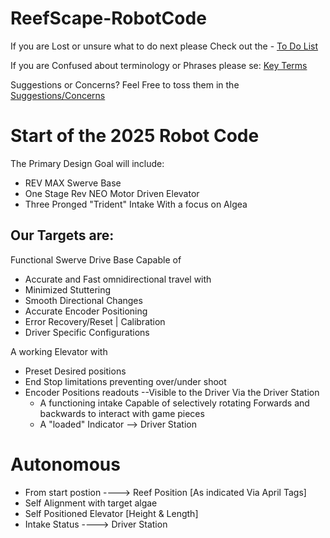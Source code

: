 ﻿# ReefScape-RobotCode

If you are Lost or unsure what to do next please Check out the - [To Do List](DOCS/To-Do.MD)

If you are Confused about terminology or Phrases please se: [Key Terms](DOCS/KeyTerms_CheatSheet.md)

Suggestions or Concerns? Feel Free to toss them in the [Suggestions/Concerns](DOCS/Suggestions_Concerns)



# Start of the 2025 Robot Code


The Primary Design Goal will include:

- REV MAX Swerve Base
- One Stage Rev NEO Motor Driven Elevator
- Three Pronged "Trident" Intake With a focus on Algea


## Our Targets are: 

Functional Swerve Drive Base Capable of 
 - Accurate and Fast omnidirectional travel with
 - Minimized Stuttering
 - Smooth Directional Changes
 - Accurate Encoder Positioning
 - Error Recovery/Reset | Calibration
 - Driver Specific Configurations

A working Elevator with
- Preset Desired positions
- End Stop limitations preventing over/under shoot 
- Encoder Positions readouts --Visible to the Driver Via the Driver Station
    - A functioning intake Capable of selectively rotating Forwards and backwards to interact with game pieces 
    - A "loaded" Indicator --> Driver Station


# Autonomous
  - From start postion  ---->  Reef Position [As indicated Via April Tags] 
  - Self Alignment with target algae
  - Self Positioned Elevator [Height & Length] 
  - Intake Status ----> Driver Station
    
